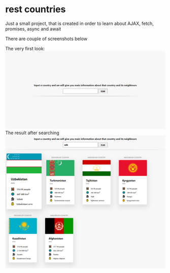 # rest countries
Just a small project, that is created in order to learn about AJAX, fetch, promises, async and await

There are couple of screenshots below

The very first look:
![First screenshot](img/screenshot1.png)
The result after searching
![Second screenshot](img/screenshot2.png)
